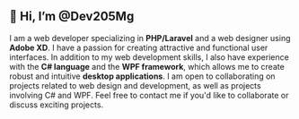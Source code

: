 ## 👋 Hi, I’m @Dev205Mg
I am a web developer specializing in **PHP/Laravel** and a web designer using **Adobe XD**.
I have a passion for creating attractive and functional user interfaces.
In addition to my web development skills,
I also have experience with the **C# language** and the **WPF framework**,
which allows me to create robust and intuitive **desktop applications**.
I am open to collaborating on projects related to web design and development,
as well as projects involving C# and WPF. Feel free to contact me if you'd like to collaborate or discuss exciting projects.

<!---
Dev205Mg/Dev205Mg is a ✨ special ✨ repository because its `README.md` (this file) appears on your GitHub profile.
You can click the Preview link to take a look at your changes.
--->
